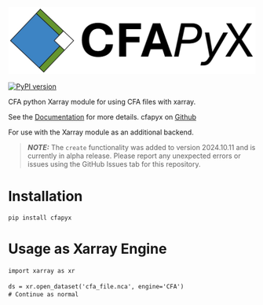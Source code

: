![CFAPyX long logo: Blue, Green and White squares arranged in Diamond formation](https://github.com/cedadev/CFAPyX/blob/main/docs/source/_images/CFAPyX_long.jpg)

[![PyPI version](https://badge.fury.io/py/cfapyx.svg)](https://pypi.python.org/pypi/cfapyx/)

CFA python Xarray module for using CFA files with xarray.

See the [Documentation](https://cedadev.github.io/CFAPyX/) for more details.
cfapyx on [Github](https://github.com/cedadev/CFAPyX)

For use with the Xarray module as an additional backend.

> **_NOTE:_** The `create` functionality was added to version 2024.10.11 and is currently in alpha release. Please report any unexpected errors or issues using the GitHub Issues tab for this repository.

# Installation

```
pip install cfapyx
```

# Usage as Xarray Engine

```
import xarray as xr

ds = xr.open_dataset('cfa_file.nca', engine='CFA')
# Continue as normal

```
